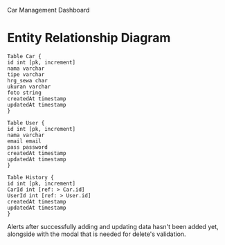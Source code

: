 Car Management Dashboard

#   Entity Relationship Diagram

    Table Car {
    id int [pk, increment]
    nama varchar
    tipe varchar
    hrg_sewa char
    ukuran varchar
    foto string
    createdAt timestamp
    updatedAt timestamp
    }

    Table User {
    id int [pk, increment]
    nama varchar
    email email
    pass password
    createdAt timestamp
    updatedAt timestamp
    }

    Table History {
    id int [pk, increment]
    CarId int [ref: > Car.id]
    UserId int [ref: > User.id]
    createdAt timestamp
    updatedAt timestamp
    }

Alerts after successfully adding and updating data hasn't been added yet, alongside with the modal that is needed for delete's validation.